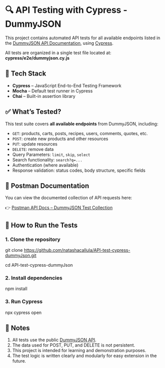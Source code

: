 # 🔍 API Testing with Cypress - DummyJSON

This project contains automated API tests for all available endpoints listed in the [DummyJSON API Documentation](https://dummyjson.com/docs), using [Cypress](https://www.cypress.io/).

All tests are organized in a single test file located at: **cypress/e2e/dummyjson.cy.js**

## 🚀 Tech Stack

- **Cypress** – JavaScript End-to-End Testing Framework
- **Mocha** – Default test runner in Cypress
- **Chai** – Built-in assertion library

## ✅ What’s Tested?

This test suite covers **all available endpoints** from DummyJSON, including:

- `GET`: products, carts, posts, recipes, users, comments, quotes, etc.
- `POST`: create new products and other resources
- `PUT`: update resources
- `DELETE`: remove data
- Query Parameters: `limit`, `skip`, `select`
- Search functionality: `search?q=...`
- Authentication (where available)
- Response validation: status codes, body structure, specific fields

## 📄 Postman Documentation
You can view the documented collection of API requests here:

👉 [Postman API Docs – DummyJSON Test Collection](https://documenter.getpostman.com/view/24794114/2sB2x2Lv1T)

## 🧪 How to Run the Tests

### 1. Clone the repository
git clone https://github.com/natashacallula/API-test-cypress-dummyJson.git

cd API-test-cypress-dummyJson

### 2. Install dependencies
npm install

### 3. Run Cypress
npx cypress open

## 📌 Notes
1. All tests use the public [DummyJSON API](https://dummyjson.com/).
2. The data used for POST, PUT, and DELETE is not persistent.
3. This project is intended for learning and demonstration purposes.
4. The test logic is written clearly and modularly for easy extension in the future.
